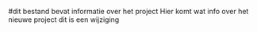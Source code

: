 #dit bestand bevat informatie over het project
Hier komt wat info over het nieuwe project
dit is een wijziging
